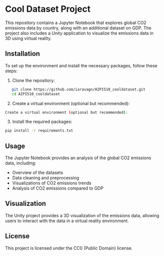 # Cool Dataset Project

This repository contains a Jupyter Notebook that explores global CO2 emissions data by country, along with an additional dataset on GDP. The project also includes a Unity application to visualize the emissions data in 3D using virtual reality.

## Installation

To set up the environment and install the necessary packages, follow these steps:

1. Clone the repository:

```bash
   git clone https://github.com/iaravagn/AIPI510_cooldataset.git
   cd AIPI510_cooldataset
```
2. Create a virtual environment (optional but recommended):

```bash
Create a virtual environment (optional but recommended):
```

3. Install the required packages:

```bash
pip install -r requirements.txt

```


## Usage

The Jupyter Notebook provides an analysis of the global CO2 emissions data, including:

- Overview of the datasets
- Data cleaning and preprocessing
- Visualizations of CO2 emissions trends
- Analysis of CO2 emissions compared to GDP


## Visualization

The Unity project provides a 3D visualization of the emissions data, allowing users to interact with the data in a virtual reality environment.


## License

This project is licensed under the CC0 (Public Domain) license.
